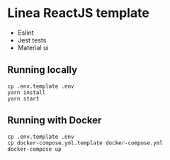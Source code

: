# Linea ReactJS template

- Eslint
- Jest tests
- Material ui

## Running locally

```
cp .env.template .env
yarn install
yarn start
```


## Running with Docker

```
cp .env.template .env
cp docker-compose.yml.template docker-compose.yml
docker-compose up
```